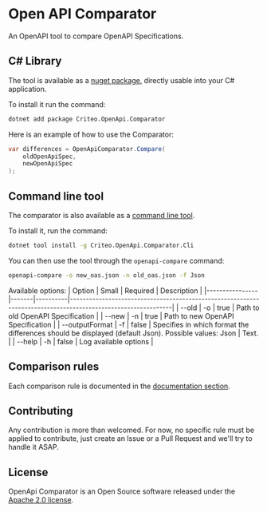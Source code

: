 # Open API Comparator

An OpenAPI tool to compare OpenAPI Specifications.

## C# Library

The tool is available as a [nuget package](https://www.nuget.org/packages/Criteo.OpenApi.Comparator), directly usable into your C# application. 

To install it run the command:
```bash
dotnet add package Criteo.OpenApi.Comparator
```

Here is an example of how to use the Comparator:
```C#
var differences = OpenApiComparator.Compare(
    oldOpenApiSpec,
    newOpenApiSpec
);
```

## Command line tool

The comparator is also available as a [command line tool](https://www.nuget.org/packages/Criteo.OpenApi.Comparator.Cli/0.1.0). 

To install it, run the command:
```bash
dotnet tool install -g Criteo.OpenApi.Comparator.Cli
```

You can then use the tool through the `openapi-compare` command:
```bash
openapi-compare -o new_oas.json -n old_oas.json -f Json
```

Available options:
| Option         | Small | Required | Description                                                                                                  |
|----------------|-------|----------|--------------------------------------------------------------------------------------------------------------|
| --old          | -o    | true     | Path to old OpenAPI Specification                                                                            |
| --new          | -n    | true     | Path to new OpenAPI Specification                                                                            |
| --outputFormat | -f    | false    | Specifies in which format the differences should be displayed (default Json). Possible values: Json \| Text. |
| --help         | -h    | false    | Log available options                                                                                        |

## Comparison rules

Each comparison rule is documented in the [documentation section](https://github.com/criteo/openapi-comparator/tree/main/documentation).

## Contributing

Any contribution is more than welcomed. For now, no specific rule must be applied to contribute, just create an Issue or a Pull Request and we'll try to handle it ASAP.

## License

OpenApi Comparator is an Open Source software released under the [Apache 2.0 license](https://github.com/criteo/openapi-comparator/blob/main/LICENCE).


